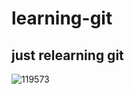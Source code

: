 # learning-git

## just relearning git

![119573](https://user-images.githubusercontent.com/79400376/120437899-819a7b00-c335-11eb-8736-e6b1645c33c5.png)

